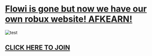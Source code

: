 # [Flowi is gone but now we have our own robux website! AFKEARN!](https://discord.gg/5Csg8bEP7K)
![test](https://media.discordapp.net/attachments/1084165657236607126/1088484216909615104/Afkearn_banner.png)
## [CLICK HERE TO JOIN](https://discord.gg/5Csg8bEP7K)
